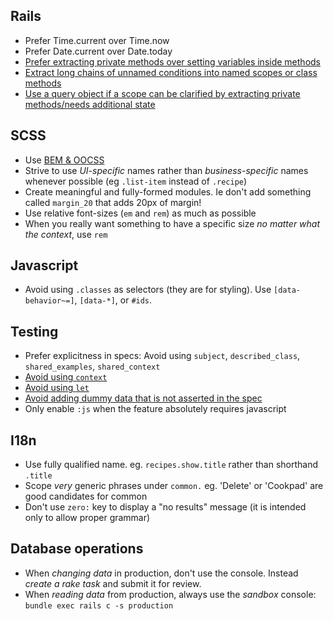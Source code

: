 ## Rails

- Prefer Time.current over Time.now
- Prefer Date.current over Date.today
- [Prefer extracting private methods over setting variables inside methods](samples/rails/1.rb)
- [Extract long chains of unnamed conditions into named scopes or class methods](samples/rails/2.rb)
- [Use a query object if a scope can be clarified by extracting private methods/needs additional state](samples/rails/3.rb)

## SCSS

- Use [BEM & OOCSS](/best-practices/bem)
- Strive to use _UI-specific_ names rather than _business-specific_ names whenever possible (eg `.list-item` instead of `.recipe`)
- Create meaningful and fully-formed modules. Ie don't add something called `margin_20` that adds 20px of margin!
- Use relative font-sizes (`em` and `rem`) as much as possible
- When you really want something to have a specific size _no matter what the context_, use `rem`

## Javascript

- Avoid using `.classes` as selectors (they are for styling). Use `[data-behavior~=]`, `[data-*]`, or `#ids`.

## Testing

- Prefer explicitness in specs: Avoid using `subject`, `described_class`, `shared_examples`, `shared_context`
- [Avoid using `context`](samples/testing/1.rb)
- [Avoid using `let`](samples/testing/3.rb)
- [Avoid adding dummy data that is not asserted in the spec](samples/testing/2.rb)
- Only enable `:js` when the feature absolutely requires javascript

## I18n

- Use fully qualified name. eg. `recipes.show.title` rather than shorthand `.title`
- Scope _very_ generic phrases under `common.` eg. 'Delete' or 'Cookpad' are good candidates for common
- Don't use `zero:` key to display a "no results" message (it is intended only to allow proper grammar)

## Database operations

- When _changing data_ in production, don't use the console. Instead _create a rake task_ and submit it for review.
- When _reading data_ from production, always use the _sandbox_ console: `bundle exec rails c -s production`
